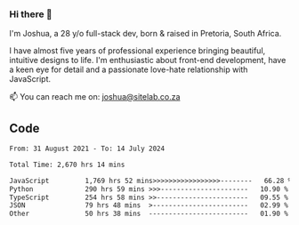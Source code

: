 ### Hi there 👋

I'm Joshua, a 28 y/o full-stack dev, born & raised in Pretoria, South Africa. 

I have almost five years of professional experience bringing beautiful, intuitive designs to life. I'm enthusiastic about front-end development, have a keen eye for detail and a passionate love-hate relationship with JavaScript.

📫 You can reach me on: joshua@sitelab.co.za

## **Code**

<!--START_SECTION:waka-->

```txt
From: 31 August 2021 - To: 14 July 2024

Total Time: 2,670 hrs 14 mins

JavaScript         1,769 hrs 52 mins>>>>>>>>>>>>>>>>>--------   66.28 %
Python             290 hrs 59 mins >>>----------------------   10.90 %
TypeScript         254 hrs 58 mins >>-----------------------   09.55 %
JSON               79 hrs 48 mins  >------------------------   02.99 %
Other              50 hrs 38 mins  -------------------------   01.90 %
```

<!--END_SECTION:waka-->
